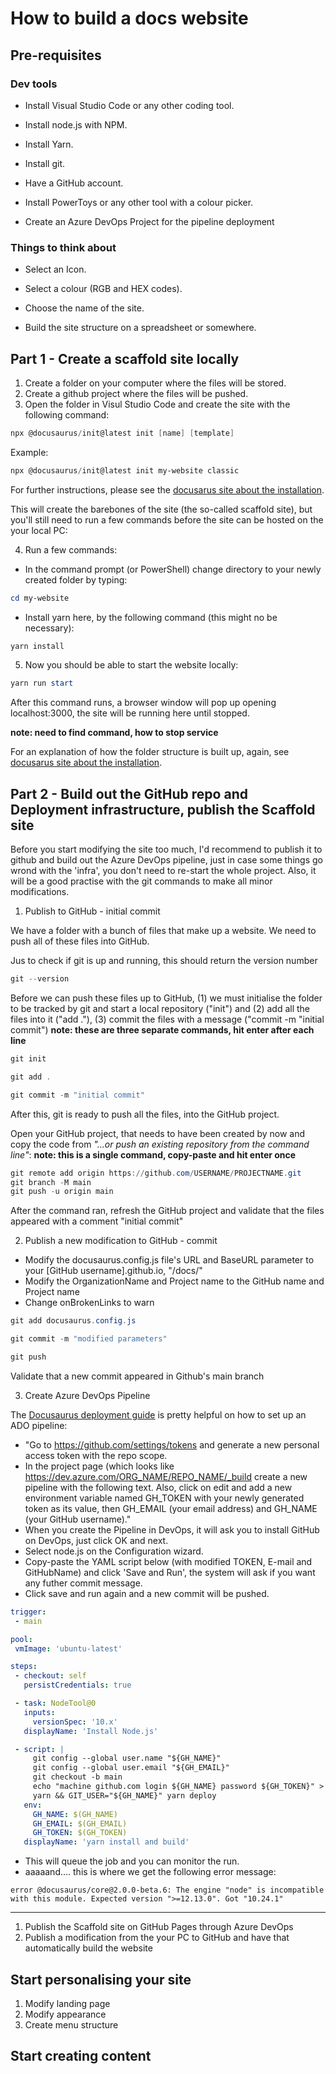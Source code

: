 # How to build a docs website

## Pre-requisites

### Dev tools

- Install Visual Studio Code or any other coding tool.

- Install node.js with NPM.

- Install Yarn.

- Install git.

- Have a GitHub account.

- Install PowerToys or any other tool with a colour picker.

- Create an Azure DevOps Project for the pipeline deployment

### Things to think about

- Select an Icon.

- Select a colour (RGB and HEX codes).

- Choose the name of the site.

- Build the site structure on a spreadsheet or somewhere.

## Part 1 - Create a scaffold site locally

1. Create a folder on your computer where the files will be stored.
2. Create a github project where the files will be pushed.
3. Open the folder in Visul Studio Code and create the site with the following command:

```powershell
npx @docusaurus/init@latest init [name] [template]
```

Example:

```powershell
npx @docusaurus/init@latest init my-website classic
```

For further instructions, please see the [docusarus site about the installation](https://docusaurus.io/docs/installation).

This will create the barebones of the site (the so-called scaffold site), but you'll still need to run a few commands before the site can be hosted on the your local PC:

4. Run a few commands:

- In the command prompt (or PowerShell) change directory to your newly created folder by typing:

```powershell
cd my-website
```

- Install yarn here, by the following command (this might no be necessary):

```powershell
yarn install
```

5. Now you should be able to start the website locally:

```powershell
yarn run start
```

After this command runs, a browser window will pop up opening localhost:3000, the site will be running here until stopped.

**note: need to find command, how to stop service**

For an explanation of how the folder structure is built up, again, see [docusarus site about the installation](https://docusaurus.io/docs/installation).

## Part 2 - Build out the GitHub repo and Deployment infrastructure, publish the Scaffold site

Before you start modifying the site too much, I'd recommend to publish it to github and build out the Azure DevOps pipeline, just in case some things go wrond with the 'infra', you don't need to re-start the whole project. Also, it will be a good practise with the git commands to make all minor modifications.

1. Publish to GitHub - initial commit
  
We have a folder with a bunch of files that make up a website. We need to push all of these files into GitHub.

Jus to check if git is up and running, this should return the version number

```powershell
git --version
```

Before we can push these files up to GitHub, (1) we must initialise the folder to be tracked by git and start a local repository ("init") and (2) add all the files into it ("add ."), (3) commit the files with a message ("commit -m "initial commit") **note: these are three separate commands, hit enter after each line**

```powershell
git init

git add .

git commit -m "initial commit"
```

After this, git is ready to push all the files, into the GitHub project.

Open your GitHub project, that needs to have been created by now and copy the code from *"…or push an existing repository from the command line"*:
**note: this is a single command, copy-paste and hit enter once**

```powershell
git remote add origin https://github.com/USERNAME/PROJECTNAME.git
git branch -M main
git push -u origin main
```

After the command ran, refresh the GitHub project and validate that the files appeared with a comment "initial commit"

2. Publish a new modification to GitHub - commit

- Modify the docusaurus.config.js file's URL and BaseURL parameter to your [GitHub username].github.io, "/docs/"
- Modify the OrganizationName and Project name to the GitHub name and Project name
- Change onBrokenLinks to warn

```PowerShell
git add docusaurus.config.js

git commit -m "modified parameters"

git push
```

Validate that a new commit appeared in Github's main branch

3. Create Azure DevOps Pipeline

The [Docusaurus deployment guide](https://docusaurus.io/docs/deployment#using-azure-pipelines) is pretty helpful on how to set up an ADO pipeline:

- "Go to <https://github.com/settings/tokens> and generate a new personal access token with the repo scope.
- In the project page (which looks like <https://dev.azure.com/ORG_NAME/REPO_NAME/_build> create a new pipeline with the following text. Also, click on edit and add a new environment variable named GH_TOKEN with your newly generated token as its value, then GH_EMAIL (your email address) and GH_NAME (your GitHub username)."
- When you create the Pipeline in DevOps, it will ask you to install GitHub on DevOps, just click OK and next.
- Select node.js on the Configuration wizard.
- Copy-paste the YAML script below (with modified TOKEN, E-mail and GitHubName) and click 'Save and Run', the system will ask if you want any futher commit message.
- Click save and run again and a new commit will be pushed.

 ```YAML
 trigger:
  - main

pool:
  vmImage: 'ubuntu-latest'

steps:
  - checkout: self
    persistCredentials: true

  - task: NodeTool@0
    inputs:
      versionSpec: '10.x'
    displayName: 'Install Node.js'

  - script: |
      git config --global user.name "${GH_NAME}"
      git config --global user.email "${GH_EMAIL}"
      git checkout -b main
      echo "machine github.com login ${GH_NAME} password ${GH_TOKEN}" > ~/.netrc
      yarn && GIT_USER="${GH_NAME}" yarn deploy
    env:
      GH_NAME: $(GH_NAME)
      GH_EMAIL: $(GH_EMAIL)
      GH_TOKEN: $(GH_TOKEN)
    displayName: 'yarn install and build'
```

- This will queue the job and you can monitor the run.
- aaaaand.... this is where we get the following error message:

```cmdlet
error @docusaurus/core@2.0.0-beta.6: The engine "node" is incompatible with this module. Expected version ">=12.13.0". Got "10.24.1"
```

________________________________________

1. Publish the Scaffold site on GitHub Pages through Azure DevOps
2. Publish a modification from the your PC to GitHub and have that automatically build the website

## Start personalising your site

1. Modify landing page
2. Modify appearance
3. Create menu structure

## Start creating content
